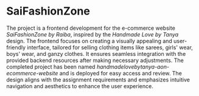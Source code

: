 # SaiFashionZone
 The project is a frontend development for the e-commerce website *SaiFashionZone by Raiba*, inspired by the *Handmade Love by Tanya* design. The frontend focuses on creating a visually appealing and user-friendly interface, tailored for selling clothing items like sarees, girls' wear, boys' wear, and ganzy clothes. It ensures seamless integration with the provided backend resources after making necessary adjustments.   The completed project has been named *handmadelovebytanya-aon-ecommerce-website* and is deployed for easy access and review. The design aligns with the assignment requirements and emphasizes intuitive navigation and aesthetics to enhance the user experience.
